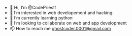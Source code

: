 - 👋 Hi, I’m @CodePriest1
- 👀 I’m interested in web developement and hacking
- 🌱 I’m currently learning python
- 💞️ I’m looking to collaborate on web and app development
- 📫 How to reach me ghostcoder.0001@gmail.com

<!---
CodePriest1/CodePriest1 is a ✨ special ✨ repository because its `README.md` (this file) appears on your GitHub profile.
You can click the Preview link to take a look at your changes.
--->
